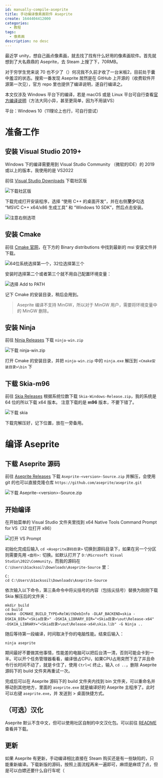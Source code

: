 ```yaml
---
id: manually-compile-aseprite
title: 手动编译像素画软件 Aseprite
create: 1644404412000
categories:
  - 教程
tags:
  - 像素画
description: no desc
---
```


最近学 unity，想自己画点像素画，就去找了找有什么好用的像素画软件。首先就想到了大名鼎鼎的 Aseprite，去 Steam 上搜了下，70RMB。

对于穷学生党来说 70 也不少了（）何况我不久前才收了一台米板2，目前处于囊中羞涩的状态。搜索一番发现 Aseprite 居然是在 GitHub 上开源的（收费软件开源第一次见），官方 repo 里也提供了编译说明，遂自行编译之。

本文仅涉及 Windows 平台下的编译，若是 macOS 或是 Linux 平台可自行查看[官方编译说明](https://github.com/aseprite/aseprite/blob/main/INSTALL.md)（方法大同小异，甚至更简单，因为不用装VS）

平台：Windows 10（11理论上也行，可自行尝试）

# 准备工作
## 安装 Visual Studio 2019+
Windows 下的编译需要用到 Visual Studio Community （微软的IDE）的 2019 或以上的版本，我使用的是 VS2022

前往 [Visual Studio Downloads](https://visualstudio.microsoft.com/zh-hans/downloads/) 下载社区版

![下载社区版](./vs-downloads.jpg)

下载完成打开安装程序，选择 “使用 C++ 的桌面开发”，并在右侧**至少**勾选 “MSVC C++ x64/x86 生成工具” 和 “Windows 10 SDK”，然后点击安装。

![注意右侧选项](./vs-install.jpg)

## 安装 Cmake
前往 [Cmake 官网](https://cmake.org/download/)，在下方的 Binary distributions 中找到最新的 msi 安装文件并下载。

![64位系统选择第一个，32位选择第三个](./cmake-downloads.jpg)

安装时选择第二个或者第三个就不用自己配置环境变量：

![选择 Add to PATH](./cmake-install.jpg)

记下 Cmake 的安装目录，稍后会用到。

> Aseprite 编译不支持 MinGW，所以对于 MinGW 用户，需要将环境变量中的 MinGW 删除。

## 安装 Ninja
前往 [Ninja Releases](https://github.com/ninja-build/ninja/releases) 下载 `ninja-win.zip`

![下载 ninja-win.zip](./ninja-downloads.jpg)

打开 Cmake 的安装目录，并把 `ninja-win.zip` 中的 `ninja.exe` 解压到 `<Cmake安装目录>\bin` 下

## 下载 Skia-m96
前往 [Skia Releases](https://github.com/aseprite/skia/releases) 根据系统位数下载 `Skia-Windows-Release.zip`，我的系统是 64 位的所以下载 x64 版本。
注意下载的是 **m96** 版本，不要下错了。

![下载 skia](./skia-downloads.jpg)

下载完解压好，记下位置，放在一旁备用。

# 编译 Aseprite
## 下载 Aseprite 源码
前往 [Aseprite Releases](https://github.com/aseprite/aseprite/releases) 下载 `Aseprite-<version>-Source.zip` 并解压，会使用 git 的也可以直接克隆仓库 `https://github.com/aseprite/aseprite.git`

![下载 Aseprite-\<version\>-Source.zip](./aseprite-source-downloads.jpg)

## 开始编译
在开始菜单的 Visual Studio 文件夹里找到 x64 Native Tools Command Prompt for VS（32 位打开 x86）

![打开 VS Prompt](./open-vs-prompt.jpg)

初始化完成后输入 `cd <Aseprite源码目录>` 切换到源码目录下，如果在另一个分区则需要先用 `<盘符>:` 切换。如默认打开了 `D:\Microsoft Visual Studio\2022\Community`，而我的源码在 `C:\Users\b1acksoil\Downloads\Aseprite-Source` 里：
```
C:
cd C:\Users\b1acksoil\Downloads\Aseprite-Source
```

依次输入以下命令，第三条命令中将尖括号的内容（包括尖括号）替换为刚刚下载 Skia 解压后的文件夹：
```
mkdir build
cd build
cmake -DCMAKE_BUILD_TYPE=RelWithDebInfo -DLAF_BACKEND=skia -DSKIA_DIR="<Skia目录>" -DSKIA_LIBRARY_DIR="<Skia目录>\out\Release-x64" -DSKIA_LIBRARY="<Skia目录>\out\Release-x64\skia.lib" -G Ninja ..
```

随后等待第一段编译，时间取决于你的电脑性能。结束后输入：
```
ninja aseprite
```
期间最好不要做其他事情，性能差的电脑可以把后台清一清，否则可能会卡到一半。可以开个任务管理器看看，编译很占CPU，如果CPU占用突然下去了并且命令行长时间不动了，就是卡住了，使用 `Ctrl+C` 终止，输入 `cd ..`，删除 Aseprite 源码下的 build 文件夹再重试一次。

完成后可以在 Aseprite 源码下的 build 文件夹内找到 bin 文件夹，可以重命名并移动到其他地方，里面的 `aseprite.exe` 就是编译好的 Aseprite 主程序了。此时可以右键 `aseprite.exe`，并 发送到 > 桌面快捷方式。

## （可选）汉化
Aseprite 默认不含中文，但可以使用社区自制的中文汉化包。可以前往 [README](https://github.com/J-11/Aseprite-Simplified-Chinese/blob/master/README.md) 查看并下载。

## 更新
如果 Aseprite 有更新，手动编译相比直接在 Steam 购买还是有一些缺陷的，只能重新编译。下载新版的源码，按照上面流程再来一遍即可，麻烦是麻烦了点，但是可以白嫖还要什么自行车呢（
